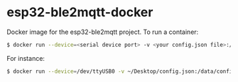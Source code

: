 # esp32-ble2mqtt-docker

Docker image for the esp32-ble2mqtt project.
To run a container: 
```sh
$ docker run --device=<serial device port> -v <your config.json file>:/data/config.json esp32-ble2mqtt
```

For instance: 
```sh
$ docker run --device=/dev/ttyUSB0 -v ~/Desktop/config.json:/data/config.json esp32-ble2mqtt
```
